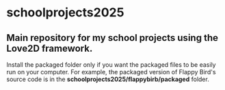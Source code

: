 # schoolprojects2025
## Main repository for my school projects using the Love2D framework.
Install the packaged folder only if you want the packaged files to be easily run on your computer. For example, the packaged version of Flappy Bird's source code is in the **schoolprojects2025/flappybirb/packaged** folder.
